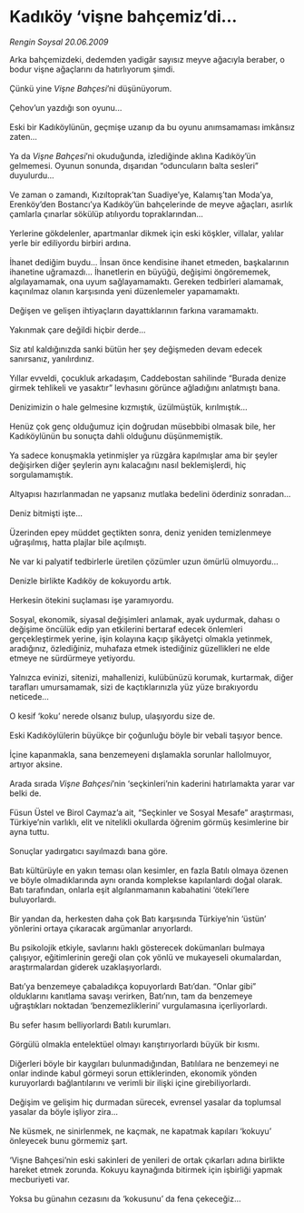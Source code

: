 # Kadıköy ‘vişne bahçemiz’di...

*Rengin Soysal 20.06.2009*

<div class="taraf_structure_2col_1zq">
<div class="margen_n">



 <p>Arka bahçemizdeki, dedemden yadigâr sayısız meyve ağacıyla beraber, o bodur vişne ağaçlarını da hatırlıyorum şimdi. <br/><br/>Çünkü yine <i>Vişne Bahçesi</i>’ni düşünüyorum. <br/><br/>Çehov’un yazdığı son oyunu... <br/><br/>Eski bir Kadıköylünün, geçmişe uzanıp da bu oyunu anımsamaması imkânsız zaten... <br/><br/>Ya da <i>Vişne Bahçesi</i>’ni okuduğunda, izlediğinde aklına Kadıköy’ün gelmemesi. Oyunun sonunda, dışarıdan “oduncuların balta sesleri” duyulurdu... <br/><br/>Ve zaman o zamandı, Kızıltoprak’tan Suadiye’ye, Kalamış’tan Moda’ya, Erenköy’den Bostancı’ya Kadıköy’ün bahçelerinde de meyve ağaçları, asırlık çamlarla çınarlar sökülüp atılıyordu topraklarından... <br/><br/>Yerlerine gökdelenler, apartmanlar dikmek için eski köşkler, villalar, yalılar yerle bir ediliyordu birbiri ardına. <br/><br/>İhanet dediğim buydu... İnsan önce kendisine ihanet etmeden, başkalarının ihanetine uğramazdı... İhanetlerin en büyüğü, değişimi öngörememek, algılayamamak, ona uyum sağlayamamaktı. Gereken tedbirleri alamamak, kaçınılmaz olanın karşısında yeni düzenlemeler yapamamaktı. <br/><br/>Değişen ve gelişen ihtiyaçların dayattıklarının farkına varamamaktı. <br/><br/>Yakınmak çare değildi hiçbir derde... <br/><br/>Siz atıl kaldığınızda sanki bütün her şey değişmeden devam edecek sanırsanız, yanılırdınız. <br/><br/>Yıllar evveldi, çocukluk arkadaşım, Caddebostan sahilinde “Burada denize girmek tehlikeli ve yasaktır” levhasını görünce ağladığını anlatmıştı bana. <br/><br/>Denizimizin o hale gelmesine kızmıştık, üzülmüştük, kırılmıştık... <br/><br/>Henüz çok genç olduğumuz için doğrudan müsebbibi olmasak bile, her Kadıköylünün bu sonuçta dahli olduğunu düşünmemiştik. <br/><br/>Ya sadece konuşmakla yetinmişler ya rüzgâra kapılmışlar ama bir şeyler değişirken diğer şeylerin aynı kalacağını nasıl beklemişlerdi, hiç sorgulamamıştık. <br/><br/>Altyapısı hazırlanmadan ne yapsanız mutlaka bedelini öderdiniz sonradan... <br/><br/>Deniz bitmişti işte... <br/><br/>Üzerinden epey müddet geçtikten sonra, deniz yeniden temizlenmeye uğraşılmış, hatta plajlar bile açılmıştı. <br/><br/>Ne var ki palyatif tedbirlerle üretilen çözümler uzun ömürlü olmuyordu... <br/><br/>Denizle birlikte Kadıköy de kokuyordu artık. <br/><br/>Herkesin ötekini suçlaması işe yaramıyordu. <br/><br/>Sosyal, ekonomik, siyasal değişimleri anlamak, ayak uydurmak, dahası o değişime öncülük edip yan etkilerini bertaraf edecek önlemleri gerçekleştirmek yerine, işin kolayına kaçıp şikâyetçi olmakla yetinmek, aradığınız, özlediğiniz, muhafaza etmek istediğiniz güzellikleri ne elde etmeye ne sürdürmeye yetiyordu. <br/><br/>Yalnızca evinizi, sitenizi, mahallenizi, kulübünüzü korumak, kurtarmak, diğer tarafları umursamamak, sizi de kaçtıklarınızla yüz yüze bırakıyordu neticede... <br/><br/>O kesif ‘koku’ nerede olsanız bulup, ulaşıyordu size de. <br/><br/>Eski Kadıköylülerin büyükçe bir çoğunluğu böyle bir vebali taşıyor bence. <br/><br/>İçine kapanmakla, sana benzemeyeni dışlamakla sorunlar hallolmuyor, artıyor aksine. <br/><br/>Arada sırada<i> Vişne Bahçesi</i>’nin ‘seçkinleri’nin kaderini hatırlamakta yarar var belki de. <br/><br/>Füsun Üstel ve Birol Caymaz’a ait, “Seçkinler ve Sosyal Mesafe” araştırması, Türkiye’nin varlıklı, elit ve nitelikli okullarda öğrenim görmüş kesimlerine bir ayna tuttu. <br/><br/>Sonuçlar yadırgatıcı sayılmazdı bana göre. <br/><br/>Batı kültürüyle en yakın teması olan kesimler, en fazla Batılı olmaya özenen ve böyle olmadıklarında aynı oranda komplekse kapılanlardı doğal olarak. Batı tarafından, onlarla eşit algılanmamanın kabahatini ‘öteki’lere buluyorlardı. <br/><br/>Bir yandan da, herkesten daha çok Batı karşısında Türkiye’nin ‘üstün’ yönlerini ortaya çıkaracak argümanlar arıyorlardı. <br/><br/>Bu psikolojik etkiyle, savlarını haklı gösterecek dokümanları bulmaya çalışıyor, eğitimlerinin gereği olan çok yönlü ve mukayeseli okumalardan, araştırmalardan giderek uzaklaşıyorlardı. <br/><br/>Batı’ya benzemeye çabaladıkça kopuyorlardı Batı’dan. “Onlar gibi” olduklarını kanıtlama savaşı verirken, Batı’nın, tam da benzemeye uğraştıkları noktadan ‘benzemezliklerini’ vurgulamasına içerliyorlardı. <br/><br/>Bu sefer hasım belliyorlardı Batılı kurumları. <br/><br/>Görgülü olmakla entelektüel olmayı karıştırıyorlardı büyük bir kısmı. <br/><br/>Diğerleri böyle bir kaygıları bulunmadığından, Batılılara ne benzemeyi ne onlar indinde kabul görmeyi sorun ettiklerinden, ekonomik yönden kuruyorlardı bağlantılarını ve verimli bir ilişki içine girebiliyorlardı. <br/><br/>Değişim ve gelişim hiç durmadan sürecek, evrensel yasalar da toplumsal yasalar da böyle işliyor zira... <br/><br/>Ne küsmek, ne sinirlenmek, ne kaçmak, ne kapatmak kapıları ‘kokuyu’ önleyecek bunu görmemiz şart. <br/><br/>‘Vişne Bahçesi’nin eski sakinleri de yenileri de ortak çıkarları adına birlikte hareket etmek zorunda. Kokuyu kaynağında bitirmek için işbirliği yapmak mecburiyeti var. <br/><br/>Yoksa bu günahın cezasını da ‘kokusunu’ da fena çekeceğiz...</p>
<br/>
<br/>
<br/>



<br/>


<div id="taraf_not">
</div>

</div>


</div>
